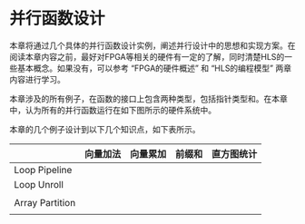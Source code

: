 # 并行函数设计

本章将通过几个具体的并行函数设计实例，阐述并行设计中的思想和实现方案。在阅读本章内容之前，最好对FPGA等相关的硬件有一定的了解，同时清楚HLS的一些基本概念。如果没有，可以参考 “FPGA的硬件概述” 和 “HLS的编程模型” 两章内容进行学习。

本章涉及的所有例子，在函数的接口上包含两种类型，包括指针类型和。在本章中，认为所有的并行函数运行在如下图所示的硬件系统中。



本章的几个例子设计到以下几个知识点，如下表所示。

|  | 向量加法 | 向量累加 | 前缀和 | 直方图统计 |
| :--- | :--- | :--- | :--- | :--- |
| Loop Pipeline |  |  |  |  |
| Loop Unroll |  |  |  |  |
|  |  |  |  |  |
| Array Partition |  |  |  |  |
|  |  |  |  |  |

